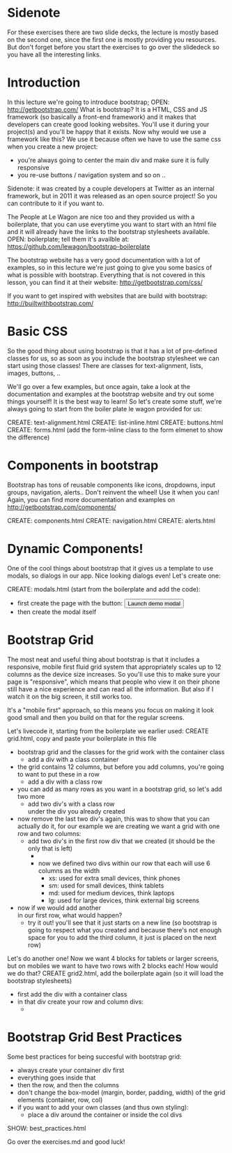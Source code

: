 # Sidenote
For these exercises there are two slide decks, the lecture is mostly based on the second one, since the first one is mostly providing you resources. But don't forget before you start the exercises to go over the slidedeck so you have all the interesting links.

# Introduction
In this lecture we're going to introduce bootstrap;
OPEN: http://getbootstrap.com/
What is bootstrap? It is a HTML, CSS and JS framework (so basically a front-end framework) and it makes that developers can create good looking websites. You'll use it during your project(s) and you'll be happy that it exists. Now why would we use a framework like this? We use it because often we have to use the same css when you create a new project:
  - you're always going to center the main div and make sure it is fully responsive
  - you re-use buttons / navigation system and so on ..

Sidenote: it was created by a couple developers at Twitter as an internal framework, but in 2011 it was released as an open source project! So you can contribute to it if you want to.

The People at Le Wagon are nice too and they provided us with a boilerplate, that you can use everytime you want to start with an html file and it will already have the links to the bootstrap stylesheets available.
OPEN: boilerplate; tell them it's availble at: https://github.com/lewagon/bootstrap-boilerplate

The bootstrap website has a very good documentation with a lot of examples, so in this lecture we're just going to give you some basics of what is possible with bootstrap. Everything that is not covered in this lesson, you can find it at their website: http://getbootstrap.com/css/

If you want to get inspired with websites that are build with bootstrap: http://builtwithbootstrap.com/

# Basic CSS
So the good thing about using bootstrap is that it has a lot of pre-defined classes for us, so as soon as you include the bootstrap stylesheet we can start using those classes! There are classes for text-alignment, lists, images, buttons, ..

We'll go over a few examples, but once again, take a look at the documentation and examples at the bootstrap website and try out some things yourself! It is the best way to learn! So let's create some stuff, we're always going to start from the boiler plate le wagon provided for us:

CREATE: text-alignment.html
CREATE: list-inline.html
CREATE: buttons.html
CREATE: forms.html (add the form-inline class to the form elmenet to show the difference)

# Components in bootstrap
Bootstrap has tons of reusable components like icons, dropdowns, input groups, navigation, alerts..
Don't reinvent the wheel! Use it when you can! Again, you can find more documentation and examples on http://getbootstrap.com/components/

CREATE: components.html
CREATE: navigation.html
CREATE: alerts.html

# Dynamic Components!
One of the cool things about bootstrap that it gives us a template to use modals, so dialogs in our app. Nice looking dialogs even! Let's create one:

CREATE: modals.html (start from the boilerplate and add the code):
  - first create the page with the button:
    <button type="button" class="btn btn-primary btn-lg" data-toggle="modal" data-target="#myModal">
      Launch demo modal
    </button>
  - then create the modal itself

# Bootstrap Grid
The most neat and useful thing about bootstrap is that it includes a responsive, mobile first fluid grid system that appropriately scales up to 12 columns as the device size increases. So you'll use this to make sure your page is "responsive", which means that people who view it on their phone still have a nice experience and can read all the information. But also if I watch it on the big screen, it still works too.

It's a "mobile first" approach, so this means you focus on making it look good small and then you build on that for the regular screens.

Let's livecode it, starting from the boilerplate we earlier used:
CREATE grid.html, copy and paste your boilerplate in this file
  - bootstrap grid and the classes for the grid work with the container class
    - add a div with a class container <div class="container"></div>
  - the grid contains 12 columns, but before you add columns, you're going to want to put these in a row
    - add a div with a class row <div class="row"></div>
  - you can add as many rows as you want in a bootstrap grid, so let's add two more
    - add two div's with a class row <div class="row"></div> under the div you already created
  - now remove the last two div's again, this was to show that you can actually do it, for our example we are creating we want a grid with one row and two columns:
    - add two div's in the first row div that we created (it should be the only that is left)
      - <div class="col-xs-6"></div>
      - now we defined two divs within our row that each will use 6 columns as the width
        - xs: used for extra small devices, think phones
        - sm: used for small devices, think tablets
        - md: used for medium devices, think laptops
        - lg: used for large devices, think external big screens
  - now if we would add another <div class="col-xs-6"></div> in our first row, what would happen?
    - try it out! you'll see that it just starts on a new line (so bootstrap is going to respect what you created and because there's not enough space for you to add the third column, it just is placed on the next row)

Let's do another one! Now we want 4 blocks for tablets or larger screens, but on mobiles we want to have two rows with 2 blocks each! How would we do that?
CREATE grid2.html, add the boilerplate again (so it will load the bootstrap stylesheets)
  - first add the div with a container class
  - in that div create your row and column divs:
    - <div class="col-xs-6 col-sm-3"></div>

# Bootstrap Grid Best Practices
Some best practices for being succesful with bootstrap grid:
  - always create your container div first
  - everything goes inside that
  - then the row, and then the columns
  - don't change the box-model (margin, border, padding, width) of the grid elements (container, row, col)
  - if you want to add your own classes (and thus own styling):
    - place a div around the container or inside the col divs

SHOW: best_practices.html

Go over the exercises.md and good luck!


